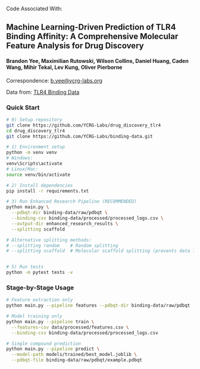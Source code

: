 Code Associated With:

## Machine Learning-Driven Prediction of TLR4 Binding Affinity: A Comprehensive Molecular Feature Analysis for Drug Discovery

#### Brandon Yee, Maximilian Rutowski, Wilson Collins, Daniel Huang, Caden Wang, Mihir Tekal, Lev Kung, Oliver Pierborne

Correspondence: b.yee@ycrg-labs.org

Data from: [TLR4 Binding Data](https://github.com/YCRG-Labs/binding-data)

### **Quick Start**

``` bash
# 0) Setup repository
git clone https://github.com/YCRG-Labs/drug_discovery_tlr4
cd drug_discovery_tlr4
git clone https://github.com/YCRG-Labs/binding-data.git

# 1) Environment setup
python -m venv venv
# Windows:
venv\Scripts\activate
# Linux/Mac:
source venv/bin/activate

# 2) Install dependencies
pip install -r requirements.txt

# 3) Run Enhanced Research Pipeline (RECOMMENDED)
python main.py \
  --pdbqt-dir binding-data/raw/pdbqt \
  --binding-csv binding-data/processed/processed_logs.csv \
  --output-dir enhanced_research_results \
  --splitting scaffold

# Alternative splitting methods:
# --splitting random    # Random splitting
# --splitting scaffold  # Molecular scaffold splitting (prevents data leakage)


# 5) Run tests
python -m pytest tests -v
```

### **Stage-by-Stage Usage**

``` bash
# Feature extraction only
python main.py --pipeline features --pdbqt-dir binding-data/raw/pdbqt

# Model training only  
python main.py --pipeline train \
  --features-csv data/processed/features.csv \
  --binding-csv binding-data/processed/processed_logs.csv

# Single compound prediction
python main.py --pipeline predict \
  --model-path models/trained/best_model.joblib \
  --pdbqt-file binding-data/raw/pdbqt/example.pdbqt
```